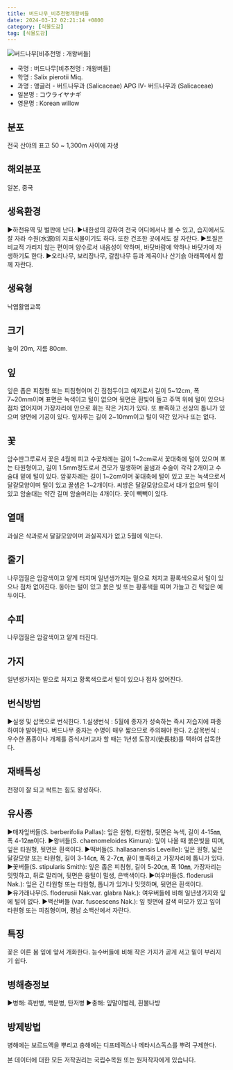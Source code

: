 ```yaml
---
title: 버드나무_비추천명개왕버들
date: 2024-03-12 02:21:14 +0800
category: [식물도감]
tag: [식물도감]
---
```




![버드나무[비추천명 : 개왕버들]](/fileUpload/plants/basic/Salicaceae/Salix/16854/1_th2.JPG)
- 국명 : 버드나무[비추천명 : 개왕버들]
- 학명 : Salix pierotii Miq.
- 과명 : 앵글러 - 버드나무과 (Salicaceae) APG Ⅳ- 버드나무과 (Salicaceae)
- 일본명 : コウライヤナギ
- 영문명 : Korean willow


## 분포
전국 산야의 표고 50 ~ 1,300m 사이에 자생
## 해외분포
일본, 중국
## 생육환경
▶하천유역 및 벌판에 난다. ▶내한성의 강하여 전국 어디에서나 볼 수 있고, 습지에서도 잘 자라 수원(水源)의 지표식물이기도 하다. 또한 건조한 곳에서도 잘 자란다. ▶토질은 비교적 가리지 않는 편이며 양수로서 내음성이 약하며, 바닷바람에 약하나 바닷가에 자생하기도 한다. ▶오리나무, 보리장나무, 갈참나무 등과 계곡이나 산기슭 아래쪽에서 함께 자란다.
## 생육형
낙엽활엽교목
## 크기
높이 20m, 지름 80cm.
## 잎
잎은 좁은 피침형 또는 피침형이며 긴 점첨두이고 예저로서 길이 5~12cm, 폭 7~20mm이며 표면은 녹색이고 털이 없으며 뒷면은 흰빛이 돌고 주맥 위에 털이 있으나 점차 없어지며 가장자리에 안으로 휘는 작은 거치가 있다. 또 뾰족하고 선상의 톱니가 있으며 양면에 기공이 있다. 잎자루는 길이 2~10mm이고 털이 약간 있거나 또는 없다.
## 꽃
암수딴그루로서 꽃은 4월에 피고 수꽃차례는 길이 1~2cm로서 꽃대축에 털이 있으며 포는 타원형이고, 길이 1.5mm정도로서 견모가 밀생하며 꿀샘과 수술이 각각 2개이고 수술대 밑에 털이 있다. 암꽃차례는 길이 1~2cm이며 꽃대축에 털이 있고 포는 녹색으로서 달걀모양이며 털이 있고 꿀샘은 1~2개이다. 씨방은 달걀모양으로서 대가 없으며 털이 있고 암술대는 약간 길며 암술머리는 4개이다. 꽃이 빽빽이 있다.
## 열매
과실은 삭과로서 달걀모양이며 과실꼭지가 없고 5월에 익는다.
## 줄기
나무껍질은 암갈색이고 얕게 터지며 일년생가지는 밑으로 처지고 황록색으로서 털이 있으나 점차 없어진다. 동아는 털이 있고 붉은 빛 또는 황홍색을 띠며 가늘고 긴 턱잎은 예두이다.
## 수피
나무껍질은 암갈색이고 얕게 터진다.
## 가지
일년생가지는 밑으로 처지고 황록색으로서 털이 있으나 점차 없어진다.
## 번식방법
▶실생 및 삽목으로 번식한다. 1.실생번식 : 5월에 종자가 성숙하는 즉시 저습지에 파종하여야 발아한다. 버드나무 종자는 수명이 매우 짧으므로 주의해야 한다. 2.삽목번식 : 우수한 품종이나 개체를 증식시키고자 할 때는 1년생 도장지(徒長枝)를 택하여 삽목한다.
## 재배특성
전정이 잘 되고 싹트는 힘도 왕성하다.
## 유사종
▶매자잎버들(S. berberifolia Pallas): 잎은 원형, 타원형, 뒷면은 녹색, 길이 4-15㎜, 폭 4-12㎜이다. ▶왕버들(S. chaenomeloides Kimura): 잎이 나올 때 붉은빛을 띠며, 잎은 타원형, 뒷면은 흰색이다. ▶떡버들(S. hallasanensis Leveille): 잎은 원형, 넓은 달걀모양 또는 타원형, 길이 3-14㎝, 폭 2-7㎝, 끝이 뾰족하고 가장자리에 톱니가 있다. ▶꽃버들(S. stipularis Smith): 잎은 좁은 피침형, 길이 5-20㎝, 폭 10㎜, 가장자리는 밋밋하고, 뒤로 말리며, 뒷면은 융털이 밀생, 은백색이다. ▶여우버들(S. floderusii Nak.): 잎은 긴 타원형 또는 타원형, 톱니가 있거나 밋밋하며, 뒷면은 흰색이다.    ▶유가래나무(S. floderusii Nak.var. glabra Nak.):  여우버들에 비해 일년생가지와 잎에 털이 없다. ▶백산버들 (var. fuscescens Nak.): 잎 뒷면에 갈색 미모가 있고 잎이 타원형 또는 피침형이며, 평남 소백산에서 자란다.
## 특징
꽃은 이른 봄 잎에 앞서 개화한다. 능수버들에 비해 작은 가지가 곧게 서고 밑이 부러지기 쉽다.
## 병해충정보
▶병해: 흑반병, 백분병, 탄저병▶충해: 잎말이벌레, 흰불나방
## 방제방법
병해에는 보르드액을 뿌리고 충해에는 디프테렉스나 메타시스독스를 뿌려 구제한다.






본 데이터에 대한 모든 저작권리는 국립수목원 또는 원저작자에게 있습니다.
